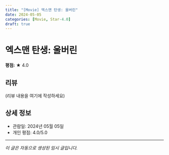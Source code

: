 ```yaml
---
title: "[Movie] 엑스맨 탄생: 울버린"
date: 2024-05-05
categories: [Movie, Star-4.0]
draft: true
---
```


# 엑스맨 탄생: 울버린

**평점:** ★ 4.0

## 리뷰

(리뷰 내용을 여기에 작성하세요)

## 상세 정보

- 관람일: 2024년 05월 05일
- 개인 평점: 4.0/5.0

---

*이 글은 자동으로 생성된 임시 글입니다.*
